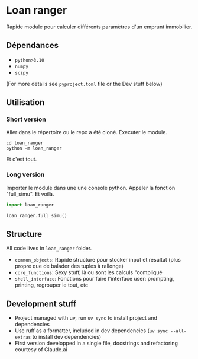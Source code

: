 # Loan ranger

Rapide module pour calculer différents paramètres
d'un emprunt immobilier.

## Dépendances

- `python>3.10`
- `numpy`
- `scipy`

(For more details see `pyproject.toml` file or the Dev stuff below)

## Utilisation

### Short version

Aller dans le répertoire ou le repo a été cloné.
Executer le module.

```shell
cd loan_ranger
python -m loan_ranger
```

Et c'est tout.

### Long version

Importer le module dans une une console python.
Appeler la fonction "full_simu".
Et voilà.

```python
import loan_ranger

loan_ranger.full_simu()
```

## Structure

All code lives in `loan_ranger` folder.

- `common_objects`: Rapide structure pour stocker input et résultat (plus propre que de balader des tuples à rallonge)
- `core_functions`: Sexy stuff, là ou sont les calculs "compliqué
- `shell_interface`: Fonctions pour faire l'interface user: prompting, printing, regrouper le tout, etc

## Development stuff

- Project managed with uv, run `uv sync` to install project and dependencies
- Use ruff as a formatter, included in dev dependencies (`uv sync --all-extras` to install dev dependencies)
- First version developped in a single file, docstrings and refactoring courtesy of Claude.ai

